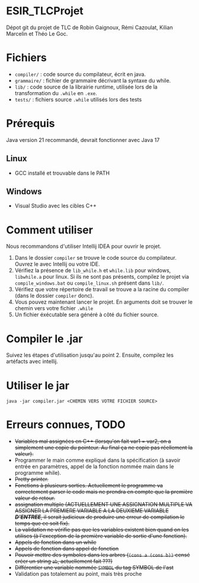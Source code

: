 # ESIR_TLCProjet
 
Dépot git du projet de TLC de Robin Gaignoux, Rémi Cazoulat, Kilian Marcelin et Théo Le Goc.

# Fichiers

- `compiler/` : code source du compilateur, écrit en java.
- `grammaire/` : fichier de grammaire décrivant la syntaxe du while.
- `lib/` : code source de la librairie runtime, utilisée lors de la transformation du `.while` en `.exe`.
- `tests/` : fichiers source `.while` utilisés lors des tests

# Prérequis

Java version 21 recommandé, devrait fonctionner avec Java 17

## Linux
- GCC installé et trouvable dans le PATH

## Windows
- Visual Studio avec les cibles C++

# Comment utiliser 

Nous recommandons d'utiliser Intellij IDEA pour ouvrir le projet.
1. Dans le dossier `compiler` se trouve le code source du compilateur. Ouvrez le avec Intellij ou votre IDE.
2. Vérifiez la présence de `lib_while.h` et `while.lib` pour windows, `libwhile.a` pour linux. Si ils ne sont pas présents, compilez le projet via `compile_windows.bat` ou `compile_linux.sh` présent dans `lib/`.
3. Vérifiez que votre répertoire de travail se trouve a la racine du compiler (dans le dossier `compiler` donc).
4. Vous pouvez maintenant lancer le projet. En arguments doit se trouver le chemin vers votre fichier `.while`
5. Un fichier éxécutable sera généré à côté du fichier source.

# Compiler le .jar

Suivez les étapes d'utilisation jusqu'au point 2. Ensuite, compilez les artéfacts avec intellij.

# Utiliser le jar

`java -jar compiler.jar <CHEMIN VERS VOTRE FICHIER SOURCE>`

# Erreurs connues, TODO

- ~~Variables mal assignées en C++ (lorsqu'on fait var1 = var2, on a simplement une copie du pointeur. Au final ça ne copie pas réellement la valeur).~~
- Programmer le main comme expliqué dans la spécification (à savoir entrée en paramètres, appel de la fonction nommée main dans le programme while).
- ~~Pretty printer.~~
- ~~Fonctions à plusieurs sorties. Actuellement le programme va correctement parser le code mais ne prendra en compte que la première valeur de retour.~~
- ~~assignation multiple (ACTUELLEMENT UNE ASSIGNATION MULTIPLE VA ASSIGNER LA PREMIERE VARIABLE A LA DEUXIEME VARIABLE ***D'ENTREE***, il serait judicieux de produire une erreur de compilation le temps que ce soit fix).~~
- ~~La validation ne vérifie pas que les variables existent bien quand on les utilises (à l'exception de la première variable de sortie d'une fonction).~~
- ~~Appels de fonction dans un while~~
- ~~Appels de fonction dans appel de fonction~~
- ~~Pouvoir mettre des symboles dans les arbres (`(cons a (cons b))` censé créer un string `ab`, actuellement fait ???)~~
- ~~Différentier une variable nommée `SYMBOL` du tag SYMBOL de l'ast~~
- Validation pas totalement au point, mais très proche